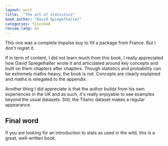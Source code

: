 ```yaml
---
layout: post
title:  "The art of statistics"
book_author: "David Spiegelhalter"
categories: finished
review_lang: en
---
```


This one was a complete impulse buy to fill a package from France. But I don't regret it.

If in term of content, I did not learn much from this book, I really appreciated how David Spiegelhalter wrote it and articulated around key concepts and built on them chapters after chapters. Though statistics and probability can be extremely maths-heavy, the book is not. Concepts are clearly explained and maths is relegated to the appendix.

Another thing I did appreciate is that the author builds from his own experiences in the UK and as such, it's really enjoyable to see examples beyond the usual datasets. Still, the Titanic dataset makes a regular appearance.

## Final word

If you are looking for an introduction to stats as used in the wild, this is a great, well-written book.
